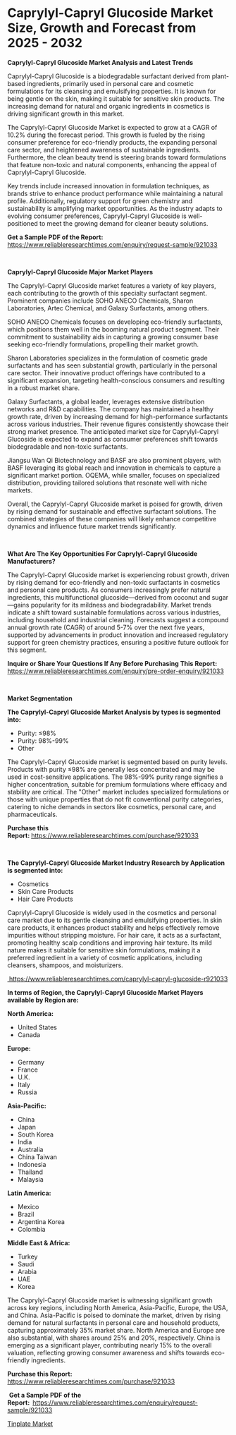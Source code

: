 <p><h1>Caprylyl-Capryl Glucoside Market Size, Growth and Forecast from 2025 - 2032</h1></p><p><strong>Caprylyl-Capryl Glucoside Market Analysis and Latest Trends</strong></p>
<p><p>Caprylyl-Capryl Glucoside is a biodegradable surfactant derived from plant-based ingredients, primarily used in personal care and cosmetic formulations for its cleansing and emulsifying properties. It is known for being gentle on the skin, making it suitable for sensitive skin products. The increasing demand for natural and organic ingredients in cosmetics is driving significant growth in this market.</p><p>The Caprylyl-Capryl Glucoside Market is expected to grow at a CAGR of 10.2% during the forecast period. This growth is fueled by the rising consumer preference for eco-friendly products, the expanding personal care sector, and heightened awareness of sustainable ingredients. Furthermore, the clean beauty trend is steering brands toward formulations that feature non-toxic and natural components, enhancing the appeal of Caprylyl-Capryl Glucoside. </p><p>Key trends include increased innovation in formulation techniques, as brands strive to enhance product performance while maintaining a natural profile. Additionally, regulatory support for green chemistry and sustainability is amplifying market opportunities. As the industry adapts to evolving consumer preferences, Caprylyl-Capryl Glucoside is well-positioned to meet the growing demand for cleaner beauty solutions.</p></p>
<p><strong>Get a Sample PDF of the Report:&nbsp;</strong> <a href="https://www.reliableresearchtimes.com/enquiry/request-sample/921033?utm_campaign=1933&utm_medium=2&utm_source=Github&utm_content=ia&utm_term=01022025&utm_id=caprylyl-capryl-glucoside">https://www.reliableresearchtimes.com/enquiry/request-sample/921033</a></p>
<p>&nbsp;</p>
<p><strong>Caprylyl-Capryl Glucoside Major Market Players</strong></p>
<p><p>The Caprylyl-Capryl Glucoside market features a variety of key players, each contributing to the growth of this specialty surfactant segment. Prominent companies include SOHO ANECO Chemicals, Sharon Laboratories, Artec Chemical, and Galaxy Surfactants, among others. </p><p>SOHO ANECO Chemicals focuses on developing eco-friendly surfactants, which positions them well in the booming natural product segment. Their commitment to sustainability aids in capturing a growing consumer base seeking eco-friendly formulations, propelling their market growth.</p><p>Sharon Laboratories specializes in the formulation of cosmetic grade surfactants and has seen substantial growth, particularly in the personal care sector. Their innovative product offerings have contributed to a significant expansion, targeting health-conscious consumers and resulting in a robust market share.</p><p>Galaxy Surfactants, a global leader, leverages extensive distribution networks and R&D capabilities. The company has maintained a healthy growth rate, driven by increasing demand for high-performance surfactants across various industries. Their revenue figures consistently showcase their strong market presence. The anticipated market size for Caprylyl-Capryl Glucoside is expected to expand as consumer preferences shift towards biodegradable and non-toxic surfactants.</p><p>Jiangsu Wan Qi Biotechnology and BASF are also prominent players, with BASF leveraging its global reach and innovation in chemicals to capture a significant market portion. OQEMA, while smaller, focuses on specialized distribution, providing tailored solutions that resonate well with niche markets.</p><p>Overall, the Caprylyl-Capryl Glucoside market is poised for growth, driven by rising demand for sustainable and effective surfactant solutions. The combined strategies of these companies will likely enhance competitive dynamics and influence future market trends significantly.</p></p>
<p>&nbsp;</p>
<p><strong>What Are The Key Opportunities For Caprylyl-Capryl Glucoside Manufacturers?</strong></p>
<p><p>The Caprylyl-Capryl Glucoside market is experiencing robust growth, driven by rising demand for eco-friendly and non-toxic surfactants in cosmetics and personal care products. As consumers increasingly prefer natural ingredients, this multifunctional glucoside—derived from coconut and sugar—gains popularity for its mildness and biodegradability. Market trends indicate a shift toward sustainable formulations across various industries, including household and industrial cleaning. Forecasts suggest a compound annual growth rate (CAGR) of around 5-7% over the next five years, supported by advancements in product innovation and increased regulatory support for green chemistry practices, ensuring a positive future outlook for this segment.</p></p>
<p><strong>Inquire or Share Your Questions If Any Before Purchasing This Report:</strong> <a href="https://www.reliableresearchtimes.com/enquiry/pre-order-enquiry/921033?utm_campaign=1933&utm_medium=2&utm_source=Github&utm_content=ia&utm_term=01022025&utm_id=caprylyl-capryl-glucoside">https://www.reliableresearchtimes.com/enquiry/pre-order-enquiry/921033</a></p>
<p>&nbsp;</p>
<p><strong>Market Segmentation</strong></p>
<p><strong>The Caprylyl-Capryl Glucoside Market Analysis by types is segmented into:</strong></p>
<p><ul><li>Purity: ≤98%</li><li>Purity: 98%-99%</li><li>Other</li></ul></p>
<p><p>The Caprylyl-Capryl Glucoside market is segmented based on purity levels. Products with purity ≤98% are generally less concentrated and may be used in cost-sensitive applications. The 98%-99% purity range signifies a higher concentration, suitable for premium formulations where efficacy and stability are critical. The "Other" market includes specialized formulations or those with unique properties that do not fit conventional purity categories, catering to niche demands in sectors like cosmetics, personal care, and pharmaceuticals.</p></p>
<p><strong>Purchase this Report:&nbsp;</strong><a href="https://www.reliableresearchtimes.com/purchase/921033?utm_campaign=1933&utm_medium=2&utm_source=Github&utm_content=ia&utm_term=01022025&utm_id=caprylyl-capryl-glucoside">https://www.reliableresearchtimes.com/purchase/921033</a></p>
<p>&nbsp;</p>
<p><strong>The Caprylyl-Capryl Glucoside Market Industry Research by Application is segmented into:</strong></p>
<p><ul><li>Cosmetics</li><li>Skin Care Products</li><li>Hair Care Products</li></ul></p>
<p><p>Caprylyl-Capryl Glucoside is widely used in the cosmetics and personal care market due to its gentle cleansing and emulsifying properties. In skin care products, it enhances product stability and helps effectively remove impurities without stripping moisture. For hair care, it acts as a surfactant, promoting healthy scalp conditions and improving hair texture. Its mild nature makes it suitable for sensitive skin formulations, making it a preferred ingredient in a variety of cosmetic applications, including cleansers, shampoos, and moisturizers.</p></p>
<p><a href="https://www.reliableresearchtimes.com/caprylyl-capryl-glucoside-r921033?utm_campaign=1933&utm_medium=2&utm_source=Github&utm_content=ia&utm_term=01022025&utm_id=caprylyl-capryl-glucoside">&nbsp;https://www.reliableresearchtimes.com/caprylyl-capryl-glucoside-r921033</a></p>
<p><strong>In terms of Region, the Caprylyl-Capryl Glucoside Market Players available by Region are:</strong></p>
<p>
    <p> <strong> North America: </strong>
        <ul>
            <li>United States</li>
            <li>Canada</li>
        </ul>
        </p> 
    <p> <strong> Europe: </strong>
        <ul>
            <li>Germany</li>
            <li>France</li>
            <li>U.K.</li>
            <li>Italy</li>
            <li>Russia</li>
        </ul>
        </p> 
    <p> <strong> Asia-Pacific: </strong>
        <ul>
            <li>China</li>
            <li>Japan</li>
            <li>South Korea</li>
            <li>India</li>
            <li>Australia</li>
            <li>China Taiwan</li>
            <li>Indonesia</li>
            <li>Thailand</li>
            <li>Malaysia</li>
        </ul>
        </p> 
    <p> <strong> Latin America: </strong>
        <ul>
            <li>Mexico</li>
            <li>Brazil</li>
            <li>Argentina Korea</li>
            <li>Colombia</li>
        </ul>
        </p> 
    <p> <strong> Middle East & Africa: </strong>
        <ul>
            <li>Turkey</li>
            <li>Saudi</li>
            <li>Arabia</li>
            <li>UAE</li>
            <li>Korea</li>
        </ul>
    </p>
    </p>
<p><p>The Caprylyl-Capryl Glucoside market is witnessing significant growth across key regions, including North America, Asia-Pacific, Europe, the USA, and China. Asia-Pacific is poised to dominate the market, driven by rising demand for natural surfactants in personal care and household products, capturing approximately 35% market share. North America and Europe are also substantial, with shares around 25% and 20%, respectively. China is emerging as a significant player, contributing nearly 15% to the overall valuation, reflecting growing consumer awareness and shifts towards eco-friendly ingredients.</p></p>
<p><strong>Purchase this Report: </strong><a href="https://www.reliableresearchtimes.com/purchase/921033?utm_campaign=1933&utm_medium=2&utm_source=Github&utm_content=ia&utm_term=01022025&utm_id=caprylyl-capryl-glucoside">https://www.reliableresearchtimes.com/purchase/921033</a></p>
<p>&nbsp;<strong>Get a Sample PDF of the Report:&nbsp;&nbsp;</strong><a href="https://www.reliableresearchtimes.com/enquiry/request-sample/921033?utm_campaign=1933&utm_medium=2&utm_source=Github&utm_content=ia&utm_term=01022025&utm_id=caprylyl-capryl-glucoside">https://www.reliableresearchtimes.com/enquiry/request-sample/921033</a></p>
<p><strong></strong></p>
<p><p><a href="https://github.com/nathandecarvalho/Market-Research-Report-List-5/blob/main/tinplate-market.md?utm_campaign=1933&utm_medium=2&utm_source=Github&utm_content=ia&utm_term=01022025&utm_id=caprylyl-capryl-glucoside">Tinplate Market</a></p></p>